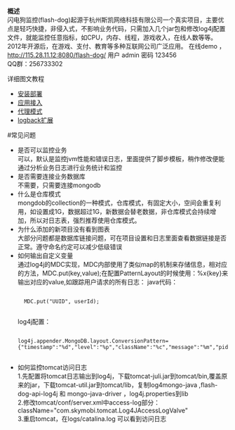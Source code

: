 **概述**  
闪电狗监控(flash-dog)起源于杭州斯凯网络科技有限公司一个真实项目，主要优点是轻巧快捷，非侵入式，不影响业务代码，只需加入几个jar包和修改log4j配置文件，就能监控任意指标，如CPU，内存、线程，游戏收入，在线人数等等。2012年开源后，在游戏、支付、教育等多种互联网公司广泛应用。
在线demo ，http://115.28.11.12:8080/flash-dog/   用户 admin  密码 123456  
QQ群：256733302

详细图文教程 
* [安装部署](https://github.com/flash-dog/flash-dog/wiki/1%E5%AE%89%E8%A3%85%E9%83%A8%E7%BD%B2)
* [应用接入](https://github.com/flash-dog/flash-dog/wiki/2.%E5%BA%94%E7%94%A8%E6%8E%A5%E5%85%A5)
* [代理模式](https://github.com/flash-dog/flash-dog/wiki/%E4%BB%A3%E7%90%86%E6%A8%A1%E5%BC%8F)
* [logback扩展](https://github.com/flash-dog/flash-dog/wiki/%E4%BB%A3%E7%90%86%E6%A8%A1%E5%BC%8F)


#常见问题 
* 是否可以监控业务   
  可以，默认是监控jvm性能和错误日志，里面提供了脚步模板，稍作修改便能通过分析业务日志进行业务统计和监控  
* 是否需要连接业务数据库    
  不需要，只需要连接mongodb  
* 什么是仓库模式  
   mongdob的collection的一种模式，仓库模式，有固定大小，空间会重复利用，如设置成1G，数据超过1G，新数据会替老数据，非仓库模式会持续增加，所以对日志表，强烈推荐使用仓库模式。  
* 为什么添加的新项目没有看到图表  
   大部分问题都是数据库链接问题，可在项目设置和日志里面查看数据链接是否正常。遵守命名约定可以减少低级错误
* 如何输出自定义变量  
   通过log4j的MDC实现，MDC内部使用了类似map的机制来存储信息，相对应的方法，MDC.put(key,value);在配置PatternLayout的时候使用：%x{key}来输出对应的value,如跟踪用户请求的所有日志： 
   java代码：
    <pre><code class="java"> 
	MDC.put("UUID", userId); 
    </code></pre>
  log4j配置： 
    <pre><code class="java">  
  log4j.appender.MongoDB.layout.ConversionPattern={"timestamp":"%d","level":"%p","className":"%c","message":"%m","pid":"%V","ip":"%I",uuid:"%X{UUID}"}
    </code></pre>   
* 如何监控tomcat访问日志  
  1.先配置将tomcat日志输出到log4j，下载tomcat-juli.jar到tomcat/bin,覆盖原来的jar，下载tomcat-util.jar到tomcat/lib，复制log4mongo-java ,flash-dog-api-log4j 和 mongo-java-driver ，log4j.properties到lib  
  2.修改tomcat/conf/server.xml中access-log部分：  className="com.skymobi.tomcat.Log4JAccessLogValve"   
  3.重启tomcat，在logs/catalina.log 可以看到访问日志    
 
 
